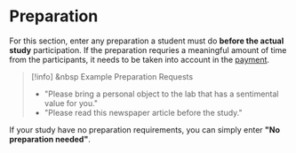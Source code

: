 
# Preparation

For this section, enter any preparation a student must do **before the actual study** participation. If the preparation requries a meaningful amount of time from the participants, it needs to be taken into account in the [payment](payment).

>[!info] <i class="fa-solid fa-info"></i> &nbsp Example Preparation Requests
>- "Please bring a personal object to the lab that has a sentimental value for you."
>- "Please read this newspaper article before the study."

If your study have no preparation requirements, you can simply enter **"No preparation needed"**.
